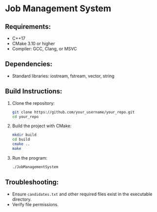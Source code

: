 # Job Management System

## Requirements:

- C++17
- CMake 3.10 or higher
- Compiler: GCC, Clang, or MSVC

## Dependencies:

- Standard libraries: iostream, fstream, vector, string

## Build Instructions:

1. Clone the repository:
    ```bash
    git clone https://github.com/your_username/your_repo.git
    cd your_repo
    ```
2. Build the project with CMake:
    ```bash
    mkdir build
    cd build
    cmake ..
    make
    ```
3. Run the program:
    ```bash
    ./JobManagementSystem
    ```

## Troubleshooting:

- Ensure `candidates.txt` and other required files exist in the executable directory.
- Verify file permissions.
